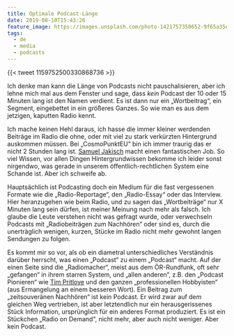 ```yaml
---
title: Optimale Podcast-Länge
date: 2019-08-10T15:43:28
feature_image: https://images.unsplash.com/photo-1421757350652-9f65a35effc7?ixlib=rb-1.2.1&q=80&fm=jpg&crop=entropy&cs=tinysrgb&w=1080&fit=max&ixid=eyJhcHBfaWQiOjExNzczfQ
tags:
  - de
  - media
  - podcasts
---
```


{{< tweet 1159752500330868736 >}}

‪Ich denke man kann die Länge von Podcasts nicht pauschalisieren, aber ich lehne mich mal aus dem Fenster und sage, dass _kein_ Podcast der 10 oder 15 Minuten lang ist den Namen verdient. Es ist dann nur ein „Wortbeitrag“, ein Segment, eingebettet in ein größeres Ganzes. So wie man es aus dem jetzigen, kaputten Radio kennt.

Ich mache keinen Hehl daraus, ich hasse die immer kleiner werdenden Beiträge im Radio die ohne, oder mit viel zu stark verkürzten Hintergrund auskommen müssen. Bei „CosmoPunktEU“ bin ich immer traurig das er nicht 2 Stunden lang ist. [Samuel Jakisch](https://twitter.com/samuel_ja) macht einen fantastischen Job. So viel Wissen, vor allen Dingen Hintergrundwissen bekomme ich leider sonst nirgendwo, was gerade in unserem öffentlich-rechtlichen System eine Schande ist. Aber ich schweife ab.

Hauptsächlich ist Podcasting doch ein Medium für die fast vergessenen Formate wie die „Radio-Reportage“, den „Radio-Essay“ oder das Interview. Hier heranzugehen wie beim Radio, und zu sagen das „Wortbeiträge“ nur X Minuten lang sein dürfen, ist meiner Meinung nach mehr als falsch. Ich glaube die Leute verstehen nicht was gefragt wurde, oder verwechseln Podcasts mit „Radiobeiträgen zum Nachhören“ oder sind es, durch die unerträglich wenigen, kurzen, Stücke im Radio nicht mehr gewohnt langen Sendungen zu folgen.

Es kommt mir so vor, als ob ein diametral unterschiedliches Verständnis darüber herrscht, was einen „Podcast“ zu einem „Podcast“ macht. Auf der einen Seite sind die „Radiomacher“, meist aus dem ÖR-Rundfunk, oft sehr „gefangen“ in ihrem starren System, und „allen anderen“, z.B. den „Podcast Pionieren“ wie [Tim Pritlove](https://twitter.com/timpritlove) und den ganzen „professionellen Hobbyisten“ (aus Ermangelung an einem besseren Wort). Ein Beitrag zum „zeitsouveränen Nachhören“ ist kein Podcast. Er wird zwar auf dem gleichen Weg vertrieben, ist aber letztendlich nur ein herausgerissenes Stück Information, ursprünglich für ein anderes Format produziert. Es ist ein Stückchen „Radio on Demand“, nicht mehr, aber auch nicht weniger. Aber kein Podcast.
